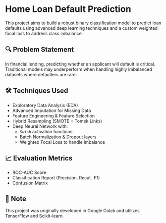 # Home Loan Default Prediction
This project aims to build a robust binary classification model to predict loan defaults using advanced deep learning techniques and a custom weighted focal loss to address class imbalance.

## 🔍 Problem Statement
In financial lending, predicting whether an applicant will default is critical. Traditional models may underperform when handling highly imbalanced datasets where defaulters are rare.

## 🛠️ Techniques Used
- Exploratory Data Analysis (EDA)
- Advanced Imputation for Missing Data
- Feature Engineering & Feature Selection
- Hybrid Resampling (SMOTE + Tomek Links)
- Deep Neural Network with:
  - `Swish` activation functions
  - Batch Normalization & Dropout layers
  - Weighted Focal Loss to handle imbalance

## 📈 Evaluation Metrics
- ROC-AUC Score
- Classification Report (Precision, Recall, F1)
- Confusion Matrix

## 📌 Note
This project was originally developed in Google Colab and utilizes TensorFlow and Scikit-learn.
